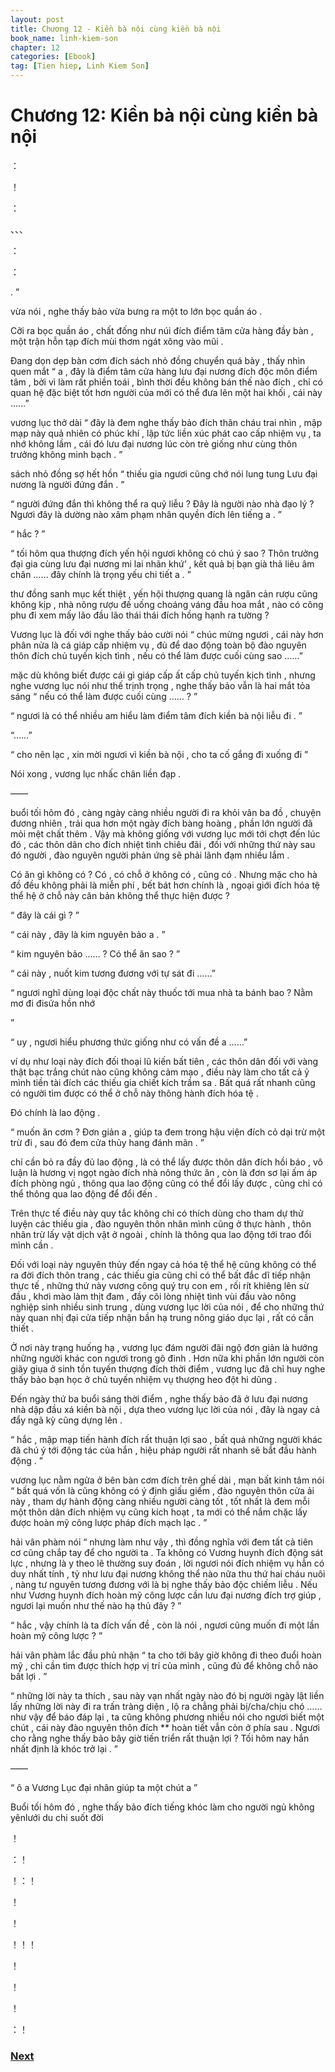 ```yaml
---
layout: post
title: Chương 12 - Kiền bà nội cùng kiền bà nội
book_name: linh-kiem-son
chapter: 12
categories: [Ebook]
tag: [Tien hiep, Linh Kiem Son]
---
```


# Chương 12: Kiền bà nội cùng kiền bà nội

： 

！ 

： 

、、、 

： 

： 

. ”

vừa nói , nghe thấy bảo vừa bưng ra một to lớn bọc quần áo .

Cỡi ra bọc quần áo , chất đống như núi đích điểm tâm cửa hàng đầy bàn , một trận hỗn tạp đích mùi thơm ngát xông vào mũi .

Đang dọn dẹp bàn cơm đích sách nhỏ đồng chuyển quá bày , thấy nhìn quen mắt “ a , đây là điểm tâm cửa hàng lưu đại nương đích độc môn điểm tâm , bởi vì làm rất phiền toái , bình thời đều không bán thế nào đích , chỉ có quan hệ đặc biệt tốt hơn người của mới có thể đưa lên một hai khối , cái này ……”

vương lục thở dài “ đây là đem nghe thấy bảo đích thân cháu trai nhìn , mập mạp này quả nhiên có phúc khí , lập tức liền xúc phát cao cấp nhiệm vụ , ta nhớ không lầm , cái đó lưu đại nương lúc còn trẻ giống như cùng thôn trưởng không minh bạch . ”

sách nhỏ đồng sợ hết hồn “ thiếu gia ngươi cũng chớ nói lung tung Lưu đại nương là người đứng đắn . ”

“ người đứng đắn thì không thể ra quỹ liễu ? Đây là người nào nhà đạo lý ? Ngươi đây là dường nào xâm phạm nhân quyền đích lên tiếng a . ”

“ hắc ? ”

“ tối hôm qua thượng đích yến hội ngươi không có chú ý sao ? Thôn trưởng đại gia cùng lưu đại nương mi lai nhãn khứ’ , kết quả bị bạn già thả liêu âm chân …… đây chính là trọng yếu chi tiết a . ”

thư đồng sanh mục kết thiệt , yến hội thượng quang là ngăn cản rượu cũng không kịp , nhà nông rượu đế uống choáng váng đầu hoa mắt , nào có công phu đi xem mấy lão đầu lão thái thái đích hồng hạnh ra tường ?

Vương lục là đối với nghe thấy bảo cười nói “ chúc mừng ngươi , cái này hơn phân nửa là cá giáp cấp nhiệm vụ , đủ để dao động toàn bộ đào nguyên thôn đích chủ tuyến kịch tình , nếu có thể làm được cuối cùng sao ……”

mặc dù không biết được cái gì giáp cấp ất cấp chủ tuyến kịch tình , nhưng nghe vương lục nói như thế trịnh trọng , nghe thấy bảo vẫn là hai mắt tỏa sáng “ nếu có thể làm được cuối cùng …… ? ”

“ ngươi là có thể nhiều am hiểu làm điểm tâm đích kiền bà nội liễu đi . ”

“……”

“ cho nên lạc , xin mời ngươi vì kiền bà nội , cho ta cố gắng đi xuống đi ”

Nói xong , vương lục nhấc chân liền đạp .

——

buổi tối hôm đó , càng ngày càng nhiều người đi ra khỏi vân ba đồ , chuyện đương nhiên , trải qua hơn một ngày đích bàng hoàng , phần lớn người đã mỏi mệt chất thêm . Vậy mà không giống với vương lục mới tới chợt đến lúc đó , các thôn dân cho đích nhiệt tình chiêu đãi , đối với những thứ này sau đó người , đào nguyên người phản ứng sẽ phải lãnh đạm nhiều lắm .

Có ăn gì không có ? Có , có chỗ ở không có , cũng có . Nhưng mặc cho hà đồ đều không phải là miễn phí , bết bát hơn chính là , ngoại giới đích hóa tệ thể hệ ở chỗ này căn bản không thể thực hiện được ?

“ đây là cái gì ? ”

“ cái này , đây là kim nguyên bảo a . ”

“ kim nguyên bảo …… ? Có thể ăn sao ? ”

“ cái này , nuốt kim tương đương với tự sát đi ……”

“ ngươi nghĩ dùng loại độc chất này thuốc tới mua nhà ta bánh bao ? Nằm mơ đi đisửa hồn nhớ

”

“ uy , ngươi hiểu phương thức giống như có vấn đề a ……”

ví dụ như loại này đích đối thoại lũ kiến bất tiên , các thôn dân đối với vàng thật bạc trắng chút nào cũng không cảm mạo , điều này làm cho tất cả ỷ mình tiền tài đích các thiếu gia chiết kích trầm sa . Bất quá rất nhanh cũng có người tìm được có thể ở chỗ này thông hành đích hóa tệ .

Đó chính là lao động .

“ muốn ăn cơm ? Đơn giản a , giúp ta đem trong hậu viện đích cỏ dại trừ một trừ đi , sau đó đem cửa thủy hang đánh mãn . ”

chỉ cần bỏ ra đầy đủ lao động , là có thể lấy được thôn dân đích hồi báo , vô luận là hương vị ngọt ngào đích nhà nông thức ăn , còn là đơn sơ lại ấm áp đích phòng ngủ , thông qua lao động cũng có thể đổi lấy được , cũng chỉ có thể thông qua lao động để đổi đến .

Trên thực tế điều này quy tắc không chỉ có thích dùng cho tham dự thử luyện các thiếu gia , đào nguyên thôn nhân mình cũng ở thực hành , thôn nhân trừ lấy vật dịch vật ở ngoài , chính là thông qua lao động tới trao đổi mình cần .

Đối với loại này nguyên thủy đến ngay cả hóa tệ thể hệ cũng không có thể ra đời đích thôn trang , các thiếu gia cũng chỉ có thể bất đắc dĩ tiếp nhận thực tế , những thứ này vương công quý trụ con em , rối rít khiêng lên sừ đầu , khơi mào làm thịt đam , đầy cõi lòng nhiệt tình vùi đầu vào nông nghiệp sinh nhiều sinh trung , dùng vương lục lời của nói , để cho những thứ này quan nhị đại cửa tiếp nhận bần hạ trung nông giáo dục lại , rất có cần thiết .

Ở nơi này trạng huống hạ , vương lục đám người đãi ngộ đơn giản là hướng những người khác con ngươi trong gõ đinh . Hơn nữa khi phần lớn người còn giãy giụa ở sinh tồn tuyến thượng đích thời điểm , vương lục đã chỉ huy nghe thấy bảo bạn học ở chủ tuyến nhiệm vụ thượng heo đột hi dũng .

Đến ngày thứ ba buổi sáng thời điểm , nghe thấy bảo đã ở lưu đại nương nhà dập đầu xá kiền bà nội , dựa theo vương lục lời của nói , đây là ngay cả đẩy ngã kỳ cũng dựng lên .

“ hắc , mập mạp tiến hành đích rất thuận lợi sao , bất quá những người khác đã chú ý tới động tác của hắn , hiệu pháp người rất nhanh sẽ bắt đầu hành động . ”

vương lục nằm ngửa ở bên bàn cơm đích trên ghế dài , mạn bất kinh tâm nói “ bất quá vốn là cũng không có ý định giấu giếm , đào nguyên thôn cửa ải này , tham dự hành động càng nhiều người càng tốt , tốt nhất là đem mỗi một thôn dân đích nhiệm vụ cũng kích hoạt , ta mới có thể nắm chặc lấy được hoàn mỹ công lược pháp đích mạch lạc . ”

hải vân phàm nói “ nhưng làm như vậy , thì đồng nghĩa với đem tất cả tiên cơ cũng chắp tay để cho người ta . Ta không có Vương huynh đích động sát lực , nhưng là y theo lẽ thường suy đoán , lời ngươi nói đích nhiệm vụ hẳn có duy nhất tính , tỷ như lưu đại nương không thể nào nữa thu thứ hai cháu nuôi , nàng tư nguyên tương đương với là bị nghe thấy bảo độc chiếm liễu . Nếu như Vương huynh đích hoàn mỹ công lược cần lưu đại nương đích trợ giúp , ngươi lại muốn như thế nào hạ thủ đây ? ”

“ hắc , vậy chính là ta đích vấn đề , còn là nói , ngươi cũng muốn đi một lần hoàn mỹ công lược ? ”

hải vân phàm lắc đầu phủ nhận “ ta cho tới bây giờ không đi theo đuổi hoàn mỹ , chỉ cần tìm được thích hợp vị trí của mình , cũng đủ để không chỗ nào bất lợi . ”

“ những lời này ta thích , sau này vạn nhất ngày nào đó bị người ngày lật liền lấy những lời này đi ra trấn tràng diện , lộ ra chẳng phải bị/cha/chịu chó …… như vậy để báo đáp lại , ta cũng không phương nhiều nói cho ngươi biết một chút , cái này đào nguyên thôn đích ** hoàn tiết vẫn còn ở phía sau . Ngươi cho rằng nghe thấy bảo bây giờ tiến triển rất thuận lợi ? Tối hôm nay hắn nhất định là khóc trở lại . ”

——

“ ô a Vương Lục đại nhân giúp ta một chút a ”

Buổi tối hôm đó , nghe thấy bảo đích tiếng khóc làm cho người ngủ không yênlưới du chi suốt đời

！ 

：！ 

！：！ 

！ 

！ 

！！！ 

！ 

！ 

！ 

：！

### [Next](./chuong-13.html)
